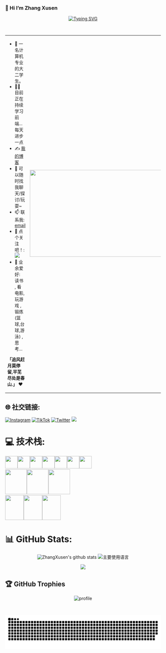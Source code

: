 ### 👋 Hi I’m Zhang Xusen

<div align="center">
  
[![Typing SVG](https://readme-typing-svg.demolab.com?font=Handlee&pause=1000&center=true&vCenter=true&width=500&lines=+%E7%94%A8100%25%E7%9A%84%E6%8A%80%E6%9C%AF%E7%A7%AF%E7%B4%AF%E4%B8%AD20%25%E7%9A%84%E6%8A%80%E6%9C%AF%E6%9D%A5%E4%B8%BA%E8%87%AA%E5%B7%B1%E7%9A%84%E5%B7%A5%E4%BD%9C%E6%9C%8D%E5%8A%A1)](https://git.io/typing-svg)
   
<img src="https://camo.githubusercontent.com/82291b0fe831bfc6781e07fc5090cbd0a8b912bb8b8d4fec0696c881834f81ac/68747470733a2f2f70726f626f742e6d656469612f394575424971676170492e676966"
width="800"  height="3">

</div>


<table>
<tr>
<td width="58%">
  
- 🤖 一名计算机专业的大二学生。
- 👨‍💻 目前正在持续学习前端...每天进步一点
- ✍️ [我的博客](https://juejin.cn/user/4836773602814)
- 💬 可以随时找我聊天/探讨/玩耍~
- 📫 联系我: [email](mailto:461694365@qq.com)
- 👏 点个关注吧！: [![](https://img.shields.io/github/followers/ZhangXusen?label=follow%20me&style=social)](https://github.com/ZhangXusen/)
- 🎣 业余爱好: 读书 , 看电影, 玩游戏 , 锻炼 (篮球,台球,游泳) , 思考...

**「追风赶月莫停留,平芜尽处是春山.」** ❤️

</td>
<td width="42%">
  
<img src="https://github.com/anzhihe/anzhihe/blob/main/.github/workflows/Le%20Petit%20Prince.gif" width="500" height="280">
  
</td>
</tr>
</table>

## 🌐 社交链接:
[![Instagram](https://img.shields.io/badge/Instagram-%23E4405F.svg?logo=Instagram&logoColor=white)](https://instagram.com/Mercurial) [![TikTok](https://img.shields.io/badge/TikTok-%23000000.svg?logo=TikTok&logoColor=white)](https://tiktok.com/@忧郁脏脏包) [![Twitter](https://img.shields.io/badge/Twitter-%231DA1F2.svg?logo=Twitter&logoColor=white)](https://twitter.com/小国际) 
[![](https://visitcount.itsvg.in/api?id=ZhangXusen&icon=0&color=0)](https://visitcount.itsvg.in)

# 💻 技术栈:
<img  src="https://cdn.jsdelivr.net/gh/devicons/devicon/icons/vuejs/vuejs-original-wordmark.svg"  width="40" height="40"/><img src="https://cdn.jsdelivr.net/gh/devicons/devicon/icons/react/react-original-wordmark.svg" width="40" height="40"/><img src="https://cdn.jsdelivr.net/gh/devicons/devicon/icons/html5/html5-original-wordmark.svg"  width="40" height="40"/><img src="https://cdn.jsdelivr.net/gh/devicons/devicon/icons/css3/css3-original-wordmark.svg"  width="40" height="40"/><img src="https://cdn.jsdelivr.net/gh/devicons/devicon/icons/tailwindcss/tailwindcss-plain.svg" width="40" height="40"/><img src="https://cdn.jsdelivr.net/gh/devicons/devicon/icons/javascript/javascript-original.svg"  width="40" height="40"/><img src="https://cdn.jsdelivr.net/gh/devicons/devicon/icons/typescript/typescript-original.svg"  width="40" height="40"/>
<br/>
<img src="https://cdn.jsdelivr.net/gh/devicons/devicon/icons/nodejs/nodejs-original-wordmark.svg"  width="70" height="80"/><img src="https://cdn.jsdelivr.net/gh/devicons/devicon/icons/webpack/webpack-original-wordmark.svg"  width="70" height="80"/><img src="https://cdn.jsdelivr.net/gh/devicons/devicon/icons/nestjs/nestjs-plain-wordmark.svg"  width="70" height="80"/>
<br/>
<img src="https://cdn.jsdelivr.net/gh/devicons/devicon/icons/java/java-original-wordmark.svg"  width="60" height="80"/><img src="https://cdn.jsdelivr.net/gh/devicons/devicon/icons/spring/spring-original-wordmark.svg"  width="60" height="80"/><img src="https://cdn.jsdelivr.net/gh/devicons/devicon/icons/mysql/mysql-original-wordmark.svg"  width="60" height="80"/>
          
          
# 📊 GitHub Stats:
<div align="center">
  
![ZhangXusen's github stats](https://github-readme-stats.vercel.app/api?username=ZhangXusen&hide_title=false&show_icons=true&include_all_commits=true&line_height=20&bg_color=0,EC6C6C,FFD479,FFFC79,73FA79&theme=graywhite&locale=cn)
![主要使用语言](https://github-readme-stats.vercel.app/api/top-langs/?username=ZhangXusen&hide_title=false&hide_border=true&layout=compact&bg_color=0,73FA79,73FDFF,D783FF&theme=graywhite&locale=cn)
  
![](https://github-readme-streak-stats.vercel.app/?user=ZhangXusen&hide_border=true&&card_width=320&bg_color=0,73FA79,73FDFF,D783FF&theme=graywhite&locale=cn)

</div>

 ## 🏆 GitHub Trophies
<div align="center">

![profile](https://github-profile-trophy.vercel.app/?username=ZhangXusen&theme=algolia&column=8)

</div>

<br clear="both">

![snake](./assets/github-contribution-grid-snake.svg)

